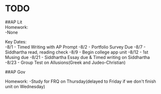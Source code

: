 # TODO

##AP Lit  
Homework:  
	-None

Key Dates:  
	-8/1  - Timed Writing with AP Prompt
	-8/2  - Portfolio Survey Due
	-8/7  - Siddhartha read, reading check
	-8/9  - Begin college app unit
	-8/12 - 1st Musing due
	-8/21 - Siddhartha Essay due & Timed writing on Siddhartha
	-8/23 - Group Test on Allusions(Greek and Judeo-Christian)

##AP Gov  

Homework:
	-Study for FRQ on Thursday(delayed to Friday if we don't finish unit on Wednesday)
